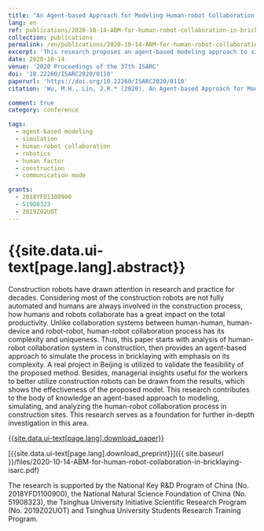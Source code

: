```yaml
---
title: "An Agent-based Approach for Modeling Human-robot Collaboration in Bricklaying"
lang: en
ref: publications/2020-10-14-ABM-for-human-robot-collaboration-in-bricklaying-isarc
collection: publications
permalink: /en/publications/2020-10-14-ABM-for-human-robot-collaboration-in-bricklaying-isarc
excerpt: 'This research proposes an agent-based modeling approach to simulate human-robot collaboration in bricklaying, result shows that communication model and human factors have a significant impact on construction productivity'
date: 2020-10-14
venue: '2020 Proceedings of the 37th ISARC'
doi: '10.22260/ISARC2020/0110'
paperurl: 'https://doi.org/10.22260/ISARC2020/0110'
citation: 'Wu, M.H., Lin, J.R.* (2020). An Agent-based Approach for Modeling Human-robot Collaboration in Bricklaying. <i>2020 Proceedings of the 37th ISARC</i>, 797-804. Kitakyshu, Japan. doi: 10.22260/ISARC2020/0110'

comment: true
category: conference

tags: 
  - agent-based modeling
  - simulation
  - human-robot collaboration
  - robotics
  - human factor
  - construction
  - communication mode

grants:
  - 2018YFD1100900
  - 51908323
  - 2019Z02UOT
---
```



{{site.data.ui-text[page.lang].abstract}}
====

Construction robots have drawn attention in research and practice for decades. Considering most of the construction robots are not fully automated and humans are always involved in the construction process, how humans and robots collaborate has a great impact on the total productivity. Unlike collaboration systems between human-human, human-device and robot-robot, human-robot collaboration process has its complexity and uniqueness. Thus, this paper starts with analysis of human-robot collaboration system in construction, then provides an agent-based approach to simulate the process in bricklaying with emphasis on its complexity. A real project in Beijing is utilized to validate the feasibility of the proposed method. Besides, managerial insights useful for the workers to better utilize construction robots can be drawn from the results, which shows the effectiveness of the proposed model. This research contributes to the body of knowledge an agent-based approach to modeling, simulating, and analyzing the human-robot collaboration process in construction sites. This research serves as a foundation for further in-depth investigation in this area.

[{{site.data.ui-text[page.lang].download_paper}}](https://doi.org/10.22260/ISARC2020/0110)

[{{site.data.ui-text[page.lang].download_preprint}}]({{ site.baseurl }}/files/2020-10-14-ABM-for-human-robot-collaboration-in-bricklaying-isarc.pdf)

The research is supported by the National Key R&D Program of China (No. 2018YFD1100900), the National Natural Science Foundation of China (No. 51908323), the Tsinghua University Initiative Scientific Research Program (No. 2019Z02UOT) and Tsinghua University Students Research Training Program.